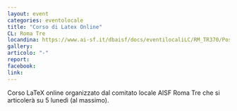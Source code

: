 ```yaml
---
layout: event
categories: eventolocale
title: "Corso di Latex Online"
CL: Roma Tre
locandina: https://www.ai-sf.it/dbaisf/docs/eventilocaliLC/RM_TR370/Post_corso_latex.jpg
gallery:
articolo: "-"
report:
facebook: 
link: 
---
```

Corso LaTeX online organizzato dal comitato locale AISF Roma Tre che si articolerà su 5 lunedì (al massimo).
